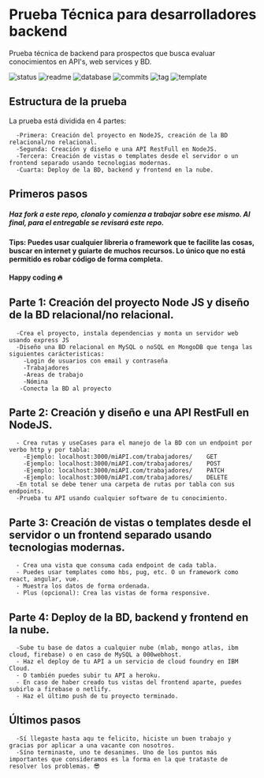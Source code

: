 # Prueba Técnica para desarrolladores backend
Prueba técnica de backend para prospectos que busca evaluar conocimientos en API's, web services y BD.

![status](https://img.shields.io/badge/status-running-green.svg?colorB=00C106) ![readme](https://img.shields.io/badge/readme-OK-green.svg?colorB=00C106) ![database](https://img.shields.io/badge/database-OK-green.svg?colorB=00C106) ![commits](https://img.shields.io/badge/commits-26-blue.svg) ![tag](https://img.shields.io/badge/tag-v0.3-orange.svg)
![template](https://img.shields.io/badge/template-twig-yellow.svg) 

## Estructura de la prueba
La prueba está dividida en 4 partes:
```
  -Primera: Creación del proyecto en NodeJS, creación de la BD relacional/no relacional.
  -Segunda: Creación y diseño e una API RestFull en NodeJS.
  -Tercera: Creación de vistas o templates desde el servidor o un frontend separado usando tecnologias modernas.
  -Cuarta: Deploy de la BD, backend y frontend en la nube. 
```

## Primeros pasos
  ##### Haz fork a este repo, clonalo y comienza a trabajar sobre ese mismo. Al final, para el entregable se revisará este repo.
  #### Tips: Puedes usar cualquier libreria o framework que te facilite las cosas, buscar en internet y guiarte de muchos recursos. Lo único que no está permitido es robar código de forma completa.
  #### Happy coding 🔥

## Parte 1: Creación del proyecto Node JS y diseño de la BD relacional/no relacional.
```
  -Crea el proyecto, instala dependencias y monta un servidor web usando express JS
  -Diseño una BD relacional en MySQL o noSQL en MongoDB que tenga las siguientes carácteristicas:
    -Login de usuarios con email y contraseña
    -Trabajadores
    -Areas de trabajo
    -Nómina
   -Conecta la BD al proyecto
```
## Parte 2: Creación y diseño e una API RestFull en NodeJS.
```
  - Crea rutas y useCases para el manejo de la BD con un endpoint por verbo http y por tabla:
    -Ejemplo: localhost:3000/miAPI.com/trabajadores/    GET
    -Ejemplo: localhost:3000/miAPI.com/trabajadores/    POST
    -Ejemplo: localhost:3000/miAPI.com/trabajadores/    PATCH
    -Ejemplo: localhost:3000/miAPI.com/trabajadores/    DELETE
  -En total se debe tener una carpeta de rutas por tabla con sus endpoints.
  -Prueba tu API usando cualquier software de tu conocimiento.
```
## Parte 3: Creación de vistas o templates desde el servidor o un frontend separado usando tecnologias modernas.
```
  - Crea una vista que consuma cada endpoint de cada tabla.
  - Puedes usar templates como hbs, pug, etc. O un framework como react, angular, vue. 
  - Muestra los datos de forma ordenada.
  - Plus (opcional): Crea las vistas de forma responsive.
```
## Parte 4: Deploy de la BD, backend y frontend en la nube. 
```
  -Sube tu base de datos a cualquier nube (mlab, mongo atlas, ibm cloud, firebase) o en caso de MySQL a 000webhost. 
  - Haz el deploy de tu API a un servicio de cloud foundry en IBM Cloud.
  - O también puedes subir tu API a heroku.
  - En caso de haber creado tus vistas del frontend aparte, puedes subirlo a firebase o netlify. 
  - Haz el último push de tu proyecto terminado. 
```
## Últimos pasos 
```
  -Sí llegaste hasta aqu te felicito, hiciste un buen trabajo y gracias por aplicar a una vacante con nosotros.
  -Síno terminaste, uno te desanimes. Uno de los puntos más importantes que consideramos es la forma en la que trataste de resolver los problemas. 😎
```
